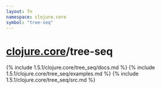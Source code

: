 ```yaml
---
layout: fn
namespace: clojure.core
symbol: "tree-seq"
---
```


# [clojure.core](../)/tree-seq

{% include 1.5.1/clojure.core/tree_seq/docs.md %}
{% include 1.5.1/clojure.core/tree_seq/examples.md %}
{% include 1.5.1/clojure.core/tree_seq/src.md %}

